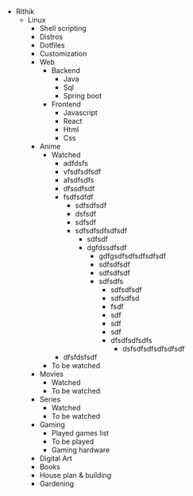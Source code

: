 - Rithik
  - Linux 
    - Shell scripting
    - Distros
    - Dotfiles
    - Customization 
    - Web
      - Backend
        - Java
        - Sql
        - Spring boot
      - Frontend
        - Javascript
        - React
        - Html
        - Css
    - Anime
      - Watched
        - adfdsfs
        - vfsdfsdfsdf
        - afsdfsdfs
        - dfssdfsdf
        - fsdfsdfdf
          - sdfsdfsdf
          - dsfsdf
          - sdfsdf
          - sdfsdfsdfsdfsdf
            - sdfsdf
            - dgfdssdfsdf
              - gdfgsdfsdfsdfsdfsdf
              - sdfsdfsdf
              - sdfsdfsdf
              - sdfsdfs
                - sdfsdfsdf
                - sdfsdfsd
                - fsdf
                - sdf
                - sdf
                - sdf
                - dfsdfsdfsdfs
                  - dsfsdfsdfsdfsdfsdf
        - dfsfdsfsdf
      - To be watched
    - Movies
      - Watched
      - To be watched
    - Series 
      - Watched
      - To be watched
    - Gaming
      - Played games list
      - To be played
      - Gaming hardware
    - Digital Art
    - Books
    - House plan & building
    - Gardening